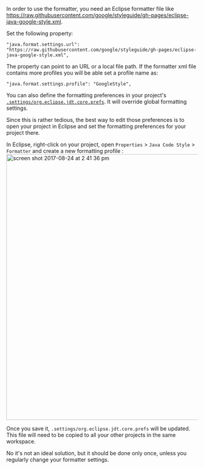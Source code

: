 In order to use the formatter, you need an Eclipse formatter file like https://raw.githubusercontent.com/google/styleguide/gh-pages/eclipse-java-google-style.xml.

Set the following property: 
```
"java.format.settings.url": "https://raw.githubusercontent.com/google/styleguide/gh-pages/eclipse-java-google-style.xml",
```

The property can point to an URL or a local file path.
If the formatter xml file contains more profiles you will be able set a profile name as:

```
"java.format.settings.profile": "GoogleStyle",
```

You can also define the formatting preferences in your project's [`.settings/org.eclipse.jdt.core.prefs`](https://gist.github.com/fbricon/30c5971f7e492c8a74ca2b2d7a7bb966). It will override global formatting settings.

Since this is rather tedious, the best way to edit those preferences is to open your project in Eclipse and set the formatting preferences for your project there. 

In Eclipse, right-click on your project, open `Properties` > `Java Code Style` > `Formatter` and create a new formatting profile :
<img width="701" alt="screen shot 2017-08-24 at 2 41 36 pm" src="https://user-images.githubusercontent.com/148698/29683245-a769006a-88db-11e7-87f3-f8d69afd3d9d.png">

Once you save it, `.settings/org.eclipse.jdt.core.prefs` will be updated. This file will need to be copied to all your other projects in the same workspace. 

No it's not an ideal solution, but it should be done only once, unless you regularly change your formatter settings.